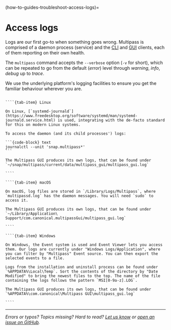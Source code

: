 (how-to-guides-troubleshoot-access-logs)=
# Access logs

Logs are our first go-to when something goes wrong. Multipass is comprised of a daemon process (service) and the [CLI](/reference/command-line-interface/index) and [GUI](/reference/gui-client) clients, each of them reporting on their own health.

The `multipass` command accepts the `--verbose` option (`-v` for short), which can be repeated to go from the default (*error*) level through *warning*, *info*, *debug* up to *trace*.

We use the underlying platform's logging facilities to ensure you get the familiar behaviour wherever you are.

`````{tab-set}

````{tab-item} Linux

On Linux, [`systemd-journald`](https://www.freedesktop.org/software/systemd/man/systemd-journald.service.html) is used, integrating with the de-facto standard for this on modern Linux systems.

To access the daemon (and its child processes') logs:

```{code-block} text
journalctl --unit 'snap.multipass*'
```

The Multipass GUI produces its own logs, that can be found under `~/snap/multipass/current/data/multipass_gui/multipass_gui.log`

````

````{tab-item} macOS

On macOS, log files are stored in `/Library/Logs/Multipass`, where `multipassd.log` has the daemon messages. You will need `sudo` to access it.

The Multipass GUI produces its own logs, that can be found under `~/Library/Application\ Support/com.canonical.multipassGui/multipass_gui.log`

````

````{tab-item} Windows

On Windows, the Event system is used and Event Viewer lets you access them. Our logs are currently under "Windows Logs/Application", where you can filter by "Multipass" Event source. You can then export the selected events to a file.

Logs from the installation and uninstall process can be found under `%APPDATA%\Local\Temp`. Sort the contents of the directory by "Date Modified" to bring the newest files to the top. The name of the file containing the logs follows the pattern `MSI[0-9a-z].LOG`.

The Multipass GUI produces its own logs, that can be found under `%APPDATA%\com.canonical\Multipass GUI\multipass_gui.log`

````

`````

---

*Errors or typos? Topics missing? Hard to read? <a href="https://docs.google.com/forms/d/e/1FAIpQLSd0XZDU9sbOCiljceh3rO_rkp6vazy2ZsIWgx4gsvl_Sec4Ig/viewform?usp=pp_url&entry.317501128=https://canonical.com/multipass/docs/accessing-logs" target="_blank">Let us know</a> or <a href="https://github.com/canonical/multipass/issues/new/choose" target="_blank">open an issue on GitHub</a>.*
